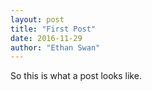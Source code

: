 ```yaml
---
layout: post
title: "First Post"
date: 2016-11-29
author: "Ethan Swan"
---
```


So this is what a post looks like. 
